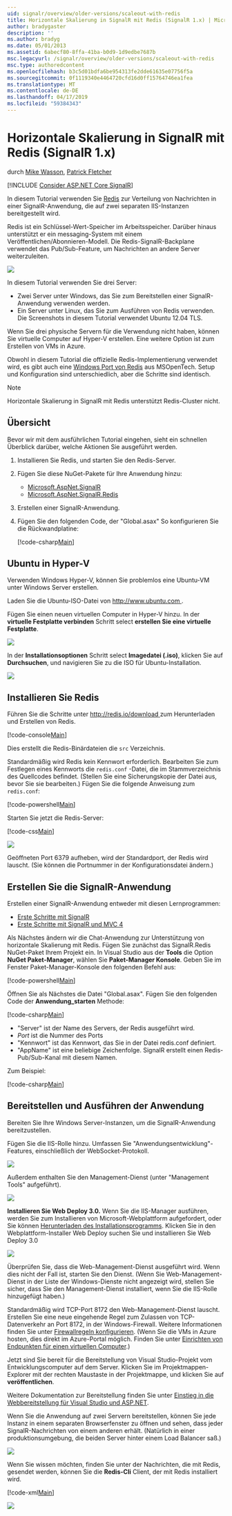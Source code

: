 ```yaml
---
uid: signalr/overview/older-versions/scaleout-with-redis
title: Horizontale Skalierung in SignalR mit Redis (SignalR 1.x) | Microsoft-Dokumentation
author: bradygaster
description: ''
ms.author: bradyg
ms.date: 05/01/2013
ms.assetid: 6abecf80-8ffa-41ba-b0d9-1d9edbe7687b
msc.legacyurl: /signalr/overview/older-versions/scaleout-with-redis
msc.type: authoredcontent
ms.openlocfilehash: b3c5d01bdfa6be954313fe2dde61635e07756f5a
ms.sourcegitcommit: 0f1119340e4464720cfd16d0ff15764746ea1fea
ms.translationtype: MT
ms.contentlocale: de-DE
ms.lasthandoff: 04/17/2019
ms.locfileid: "59384343"
---
```

# <a name="signalr-scaleout-with-redis-signalr-1x"></a>Horizontale Skalierung in SignalR mit Redis (SignalR 1.x)

durch [Mike Wasson](https://github.com/MikeWasson), [Patrick Fletcher](https://github.com/pfletcher)

[!INCLUDE [Consider ASP.NET Core SignalR](~/includes/signalr/signalr-version-disambiguation.md)]

In diesem Tutorial verwenden Sie [Redis](http://redis.io/) zur Verteilung von Nachrichten in einer SignalR-Anwendung, die auf zwei separaten IIS-Instanzen bereitgestellt wird.

Redis ist ein Schlüssel-Wert-Speicher im Arbeitsspeicher. Darüber hinaus unterstützt er ein messaging-System mit einem Veröffentlichen/Abonnieren-Modell. Die Redis-SignalR-Backplane verwendet das Pub/Sub-Feature, um Nachrichten an andere Server weiterzuleiten.

![](scaleout-with-redis/_static/image1.png)

In diesem Tutorial verwenden Sie drei Server:

- Zwei Server unter Windows, das Sie zum Bereitstellen einer SignalR-Anwendung verwenden werden.
- Ein Server unter Linux, das Sie zum Ausführen von Redis verwenden. Die Screenshots in diesem Tutorial verwendet Ubuntu 12.04 TLS.

Wenn Sie drei physische Servern für die Verwendung nicht haben, können Sie virtuelle Computer auf Hyper-V erstellen. Eine weitere Option ist zum Erstellen von VMs in Azure.

Obwohl in diesem Tutorial die offizielle Redis-Implementierung verwendet wird, es gibt auch eine [Windows Port von Redis](https://github.com/MSOpenTech/redis) aus MSOpenTech. Setup und Konfiguration sind unterschiedlich, aber die Schritte sind identisch.

> [!NOTE] 
> 
> Horizontale Skalierung in SignalR mit Redis unterstützt Redis-Cluster nicht.


## <a name="overview"></a>Übersicht

Bevor wir mit dem ausführlichen Tutorial eingehen, sieht ein schnellen Überblick darüber, welche Aktionen Sie ausgeführt werden.

1. Installieren Sie Redis, und starten Sie den Redis-Server.
2. Fügen Sie diese NuGet-Pakete für Ihre Anwendung hinzu: 

    - [Microsoft.AspNet.SignalR](http://nuget.org/packages/Microsoft.AspNet.SignalR)
    - [Microsoft.AspNet.SignalR.Redis](http://nuget.org/packages/Microsoft.AspNet.SignalR.Redis)
3. Erstellen einer SignalR-Anwendung.
4. Fügen Sie den folgenden Code, der "Global.asax" So konfigurieren Sie die Rückwandplatine: 

    [!code-csharp[Main](scaleout-with-redis/samples/sample1.cs)]

## <a name="ubuntu-on-hyper-v"></a>Ubuntu in Hyper-V

Verwenden Windows Hyper-V, können Sie problemlos eine Ubuntu-VM unter Windows Server erstellen.

Laden Sie die Ubuntu-ISO-Datei von [ http://www.ubuntu.com ](http://www.ubuntu.com/).

Fügen Sie einen neuen virtuellen Computer in Hyper-V hinzu. In der **virtuelle Festplatte verbinden** Schritt select **erstellen Sie eine virtuelle Festplatte**.

![](scaleout-with-redis/_static/image2.png)

In der **Installationsoptionen** Schritt select **Imagedatei (.iso)**, klicken Sie auf **Durchsuchen**, und navigieren Sie zu die ISO für Ubuntu-Installation.

![](scaleout-with-redis/_static/image3.png)

## <a name="install-redis"></a>Installieren Sie Redis

Führen Sie die Schritte unter [ http://redis.io/download ](http://redis.io/download) zum Herunterladen und Erstellen von Redis.

[!code-console[Main](scaleout-with-redis/samples/sample2.cmd)]

Dies erstellt die Redis-Binärdateien die `src` Verzeichnis.

Standardmäßig wird Redis kein Kennwort erforderlich. Bearbeiten Sie zum Festlegen eines Kennworts die `redis.conf` -Datei, die im Stammverzeichnis des Quellcodes befindet. (Stellen Sie eine Sicherungskopie der Datei aus, bevor Sie sie bearbeiten.) Fügen Sie die folgende Anweisung zum `redis.conf`:

[!code-powershell[Main](scaleout-with-redis/samples/sample3.ps1)]

Starten Sie jetzt die Redis-Server:

[!code-css[Main](scaleout-with-redis/samples/sample4.css)]

![](scaleout-with-redis/_static/image4.png)

Geöffneten Port 6379 aufheben, wird der Standardport, der Redis wird lauscht. (Sie können die Portnummer in der Konfigurationsdatei ändern.)

## <a name="create-the-signalr-application"></a>Erstellen Sie die SignalR-Anwendung

Erstellen einer SignalR-Anwendung entweder mit diesen Lernprogrammen:

- [Erste Schritte mit SignalR](../getting-started/tutorial-getting-started-with-signalr.md)
- [Erste Schritte mit SignalR und MVC 4](tutorial-getting-started-with-signalr-and-mvc-4.md)

Als Nächstes ändern wir die Chat-Anwendung zur Unterstützung von horizontale Skalierung mit Redis. Fügen Sie zunächst das SignalR.Redis NuGet-Paket Ihrem Projekt ein. In Visual Studio aus der **Tools** die Option **NuGet Paket-Manager**, wählen Sie **Paket-Manager Konsole**. Geben Sie im Fenster Paket-Manager-Konsole den folgenden Befehl aus:

[!code-powershell[Main](scaleout-with-redis/samples/sample5.ps1)]

Öffnen Sie als Nächstes die Datei "Global.asax". Fügen Sie den folgenden Code der **Anwendung\_starten** Methode:

[!code-csharp[Main](scaleout-with-redis/samples/sample6.cs)]

- "Server" ist der Name des Servers, der Redis ausgeführt wird.
- *Port* ist die Nummer des Ports
- "Kennwort" ist das Kennwort, das Sie in der Datei redis.conf definiert.
- "AppName" ist eine beliebige Zeichenfolge. SignalR erstellt einen Redis-Pub/Sub-Kanal mit diesem Namen.

Zum Beispiel:

[!code-csharp[Main](scaleout-with-redis/samples/sample7.cs)]

## <a name="deploy-and-run-the-application"></a>Bereitstellen und Ausführen der Anwendung

Bereiten Sie Ihre Windows Server-Instanzen, um die SignalR-Anwendung bereitzustellen.

Fügen Sie die IIS-Rolle hinzu. Umfassen Sie "Anwendungsentwicklung"-Features, einschließlich der WebSocket-Protokoll.

![](scaleout-with-redis/_static/image5.png)

Außerdem enthalten Sie den Management-Dienst (unter "Management Tools" aufgeführt).

![](scaleout-with-redis/_static/image6.png)

**Installieren Sie Web Deploy 3.0.** Wenn Sie die IIS-Manager ausführen, werden Sie zum Installieren von Microsoft-Webplattform aufgefordert, oder Sie können [Herunterladen des Installationsprogramms](https://go.microsoft.com/fwlink/?LinkId=255386). Klicken Sie in den Webplattform-Installer Web Deploy suchen Sie und installieren Sie Web Deploy 3.0

![](scaleout-with-redis/_static/image7.png)

Überprüfen Sie, dass die Web-Management-Dienst ausgeführt wird. Wenn dies nicht der Fall ist, starten Sie den Dienst. (Wenn Sie Web-Management-Dienst in der Liste der Windows-Dienste nicht angezeigt wird, stellen Sie sicher, dass Sie den Management-Dienst installiert, wenn Sie die IIS-Rolle hinzugefügt haben.)

Standardmäßig wird TCP-Port 8172 den Web-Management-Dienst lauscht. Erstellen Sie eine neue eingehende Regel zum Zulassen von TCP-Datenverkehr an Port 8172, in der Windows-Firewall. Weitere Informationen finden Sie unter [Firewallregeln konfigurieren](https://technet.microsoft.com/library/dd448559(WS.10).aspx). (Wenn Sie die VMs in Azure hosten, dies direkt im Azure-Portal möglich. Finden Sie unter [Einrichten von Endpunkten für einen virtuellen Computer](https://azure.microsoft.com/documentation/articles/virtual-machines-set-up-endpoints/).)

Jetzt sind Sie bereit für die Bereitstellung von Visual Studio-Projekt vom Entwicklungscomputer auf dem Server. Klicken Sie im Projektmappen-Explorer mit der rechten Maustaste in der Projektmappe, und klicken Sie auf **veröffentlichen**.

Weitere Dokumentation zur Bereitstellung finden Sie unter [Einstieg in die Webbereitstellung für Visual Studio und ASP.NET](../../../whitepapers/aspnet-web-deployment-content-map.md).

Wenn Sie die Anwendung auf zwei Servern bereitstellen, können Sie jede Instanz in einem separaten Browserfenster zu öffnen und sehen, dass jeder SignalR-Nachrichten von einem anderen erhält. (Natürlich in einer produktionsumgebung, die beiden Server hinter einem Load Balancer saß.)

![](scaleout-with-redis/_static/image8.png)

Wenn Sie wissen möchten, finden Sie unter der Nachrichten, die mit Redis, gesendet werden, können Sie die **Redis-Cli** Client, der mit Redis installiert wird.

[!code-xml[Main](scaleout-with-redis/samples/sample8.xml)]

![](scaleout-with-redis/_static/image9.png)
